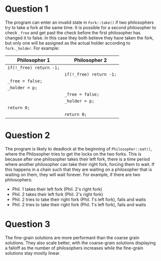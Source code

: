 # Question 1
The program can enter an invalid state in `Fork::take()` if two philosophers try to take a fork at the same time. It is possible for a second philosopher to check `_free` and get past the check before the first philosopher has changed it to false. In this case they both believe they have taken the fork, but only one will be assigned as the actual holder according to `fork._holder`. For example:

| Philosopher 1           | Philosopher 2           |
| ----------------------- | ----------------------- |
| `if(!_free) return -1;` |                         |
|                         | `if(!_free) return -1;` |
| `_free = false;`        |                         |
| `_holder = p;`          |                         |
|                         | `_free = false;`        |
|                         | `_holder = p;`          |
| `return 0;`             |                         |
|                         | `return 0;`             |

# Question 2
The program is likely to deadlock at the beginning of `Philosopher::eat()`, where the Philosopher tries to get the locks on the two forks. 
This is because after one philosopher takes their left fork, there is a time period where another philosopher can take their right fork, forcing them to wait. If this happens in a chain such that they are waiting on a philosopher that is waiting on them, they will wait forever. For example, if there are two philosophers:
- Phil. 1 takes their left fork (Phil. 2's right fork)
- Phil. 2 takes their left fork (Phil. 2's right fork)
- Phil. 2 tries to take their right fork (Phil. 1's left fork), fails and waits
- Phil. 2 tries to take their right fork (Phil. 1's left fork), fails and waits

# Question 3
The fine-grain solutions are more performant than the coarse grain solutions. They also scale better, with the coarse-grain solutions displaying a falloff as the number of philosophers increases while the fine-grain solutions stay mostly linear. 
